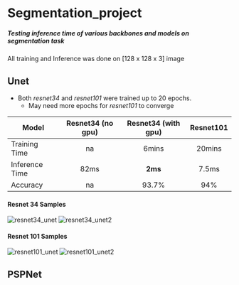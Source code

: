 # Segmentation_project

##### Testing inference time of various backbones and models on segmentation task


All training and Inference was done on [128 x 128 x 3] image

## Unet
- Both *resnet34* and *resnet101* were trained up to 20 epochs.
    - May need more epochs for *resnet101* to converge

| Model  | Resnet34 (no gpu)  | Resnet34 (with gpu)  | Resnet101  |
| ------------- | :-------------: | :-------------: | :-------------: | 
| Training Time |  na | 6mins    | 20mins  |
| Inference Time  | 82ms  | **2ms** | 7.5ms  |
| Accuracy  | na  | 93.7% | 94%  |


#### Resnet 34 Samples
![resnet34_unet](https://user-images.githubusercontent.com/53849669/133183544-117019e6-5f09-449c-87d4-3ecca423c146.png)
![resnet34_unet2](https://user-images.githubusercontent.com/53849669/133184006-bf0f7450-5cbe-432e-80d3-9b7bcb4d2125.png)

#### Resnet 101 Samples
![resnet101_unet](https://user-images.githubusercontent.com/53849669/133184010-f01f3a3a-ee9c-4500-8f48-bf10e42729f2.png)
![resnet101_unet2](https://user-images.githubusercontent.com/53849669/133184013-e944815e-3f70-43c2-a45d-f39adabec255.png)


## PSPNet
